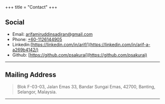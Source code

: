 +++
title = "Contact"
+++

## Social

* Email: [arifamiruddinsadiran@gmail.com](mailto:arifamiruddinsadiran@gmail.com)
* Phone: [+60-1126144905](tel:+60-1126144905)
* Linkedin:[https://linkedin.com/in/arif/](https://linkedin.com/in/arif-a-a269b4142/)
* Github: [https://github.com/psakurai](https://github.com/psakurai)
---

## Mailing Address

> Blok F-03-03, 
> Jalan Emas 33,
> Bandar Sungai Emas,
> 42700, Banting, Selangor,
> Malaysia.
---
